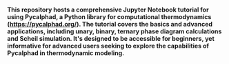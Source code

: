 #### This repository hosts a comprehensive Jupyter Notebook tutorial for using Pycalphad, a Python library for computational thermodynamics (https://pycalphad.org/). The tutorial covers the basics and advanced applications, including unary, binary, ternary phase diagram calculations and Scheil simulation. It's designed to be accessible for beginners, yet informative for advanced users seeking to explore the capabilities of Pycalphad in thermodynamic modeling.